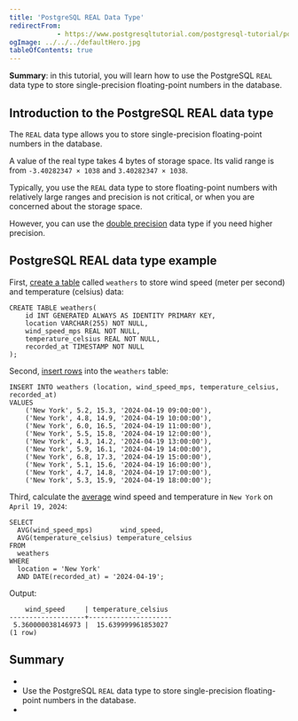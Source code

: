 ```yaml
---
title: 'PostgreSQL REAL Data Type'
redirectFrom: 
            - https://www.postgresqltutorial.com/postgresql-tutorial/postgresql-real-data-type/
ogImage: ../../../defaultHero.jpg
tableOfContents: true
---
```

<!-- wp:paragraph -->

**Summary**: in this tutorial, you will learn how to use the PostgreSQL `REAL` data type to store single-precision floating-point numbers in the database.

<!-- /wp:paragraph -->

<!-- wp:heading -->

## Introduction to the PostgreSQL REAL data type

<!-- /wp:heading -->

<!-- wp:paragraph -->

The `REAL` data type allows you to store single-precision floating-point numbers in the database.

<!-- /wp:paragraph -->

<!-- wp:paragraph -->

A value of the real type takes 4 bytes of storage space. Its valid range is from `-3.40282347 × 1038` and `3.40282347 × 1038`.

<!-- /wp:paragraph -->

<!-- wp:paragraph -->

Typically, you use the `REAL` data type to store floating-point numbers with relatively large ranges and precision is not critical, or when you are concerned about the storage space.

<!-- /wp:paragraph -->

<!-- wp:paragraph -->

However, you can use the [double precision](https://www.postgresqltutorial.com/postgresql-tutorial/postgresql-double-precision-type/) data type if you need higher precision.

<!-- /wp:paragraph -->

<!-- wp:heading -->

## PostgreSQL REAL data type example

<!-- /wp:heading -->

<!-- wp:paragraph -->

First, [create a table](https://www.postgresqltutorial.com/postgresql-tutorial/postgresql-create-table/) called `weathers` to store wind speed (meter per second) and temperature (celsius) data:

<!-- /wp:paragraph -->

<!-- wp:code {"language":"sql"} -->

```
CREATE TABLE weathers(
    id INT GENERATED ALWAYS AS IDENTITY PRIMARY KEY,
    location VARCHAR(255) NOT NULL,
    wind_speed_mps REAL NOT NULL,
    temperature_celsius REAL NOT NULL,
    recorded_at TIMESTAMP NOT NULL
);
```

<!-- /wp:code -->

<!-- wp:paragraph -->

Second, [insert rows](https://www.postgresqltutorial.com/postgresql-tutorial/postgresql-insert/) into the `weathers` table:

<!-- /wp:paragraph -->

<!-- wp:code {"language":"sql"} -->

```
INSERT INTO weathers (location, wind_speed_mps, temperature_celsius, recorded_at)
VALUES
    ('New York', 5.2, 15.3, '2024-04-19 09:00:00'),
    ('New York', 4.8, 14.9, '2024-04-19 10:00:00'),
    ('New York', 6.0, 16.5, '2024-04-19 11:00:00'),
    ('New York', 5.5, 15.8, '2024-04-19 12:00:00'),
    ('New York', 4.3, 14.2, '2024-04-19 13:00:00'),
    ('New York', 5.9, 16.1, '2024-04-19 14:00:00'),
    ('New York', 6.8, 17.3, '2024-04-19 15:00:00'),
    ('New York', 5.1, 15.6, '2024-04-19 16:00:00'),
    ('New York', 4.7, 14.8, '2024-04-19 17:00:00'),
    ('New York', 5.3, 15.9, '2024-04-19 18:00:00');
```

<!-- /wp:code -->

<!-- wp:paragraph -->

Third, calculate the [average](https://www.postgresqltutorial.com/postgresql-aggregate-functions/postgresql-avg-function/) wind speed and temperature in `New York` on `April 19, 2024`:

<!-- /wp:paragraph -->

<!-- wp:code {"language":"sql"} -->

```
SELECT
  AVG(wind_speed_mps)       wind_speed,
  AVG(temperature_celsius) temperature_celsius
FROM
  weathers
WHERE
  location = 'New York'
  AND DATE(recorded_at) = '2024-04-19';
```

<!-- /wp:code -->

<!-- wp:paragraph -->

Output:

<!-- /wp:paragraph -->

<!-- wp:code {"language":"sql"} -->

```
    wind_speed     | temperature_celsius
-------------------+---------------------
 5.360000038146973 |  15.639999961853027
(1 row)
```

<!-- /wp:code -->

<!-- wp:heading -->

## Summary

<!-- /wp:heading -->

<!-- wp:list -->

- <!-- wp:list-item -->
- Use the PostgreSQL `REAL` data type to store single-precision floating-point numbers in the database.
- <!-- /wp:list-item -->

<!-- /wp:list -->
